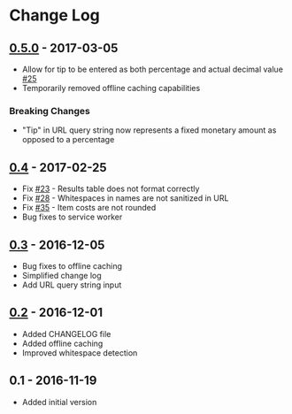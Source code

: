 # Change Log

## [0.5.0] - 2017-03-05
- Allow for tip to be entered as both percentage and actual decimal value [#25]
- Temporarily removed offline caching capabilities

### Breaking Changes
- "Tip" in URL query string now represents a fixed monetary amount as opposed to a percentage

## [0.4] - 2017-02-25
- Fix [#23] - Results table does not format correctly
- Fix [#28] - Whitespaces in names are not sanitized in URL
- Fix [#35] - Item costs are not rounded
- Bug fixes to service worker

## [0.3] - 2016-12-05
- Bug fixes to offline caching
- Simplified change log
- Add URL query string input

## [0.2] - 2016-12-01
- Added CHANGELOG file
- Added offline caching
- Improved whitespace detection

## 0.1 - 2016-11-19
- Added initial version

[Unreleased]: https://github.com/GustavoFernandes/order-splitter/compare/v0.5.0...HEAD
[0.5.0]: https://github.com/GustavoFernandes/order-splitter/compare/v0.4...v0.5.0
[0.4]: https://github.com/GustavoFernandes/order-splitter/compare/v0.3...v0.4
[0.3]: https://github.com/GustavoFernandes/order-splitter/compare/v0.2...v0.3
[0.2]: https://github.com/GustavoFernandes/order-splitter/compare/v0.1...v0.2
[#23]: https://github.com/GustavoFernandes/order-splitter/issues/23
[#25]: https://github.com/GustavoFernandes/order-splitter/issues/25
[#28]: https://github.com/GustavoFernandes/order-splitter/issues/28
[#35]: https://github.com/GustavoFernandes/order-splitter/issues/35
